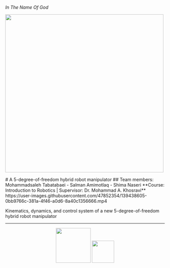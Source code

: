 <i> In The Name Of God </i> 
<p> <img src="https://user-images.githubusercontent.com/47852354/139436433-2c078e1f-9559-4b4c-acc7-679acafc12a0.JPG" width="500"> </p> 
# A 5-degree-of-freedom hybrid robot manipulator
## Team members: Mohammadsaleh Tabatabaei - Salman Amimotlaq - Shima Naseri
**Course: Introduction to Robotics | Supervisor: Dr. Mohammad A. Khosravi**


<div width="500">
https://user-images.githubusercontent.com/47852354/139438605-0bb9766c-381a-4f46-a0d6-8a40c1356666.mp4
</div>

Kinematics, dynamics, and control system of a new 5-degree-of-freedom hybrid robot manipulator


---
<div align="center">
<p>
 <img src="https://user-images.githubusercontent.com/47852354/138564509-b5dffb4e-f48b-4db5-b8a4-1385ef2b22c8.png" width="110">
 <img src="https://user-images.githubusercontent.com/47852354/138607395-e18bfc7a-204c-495a-914f-bd5cf8436ca4.jpg" width="70">
</p>
</div>

